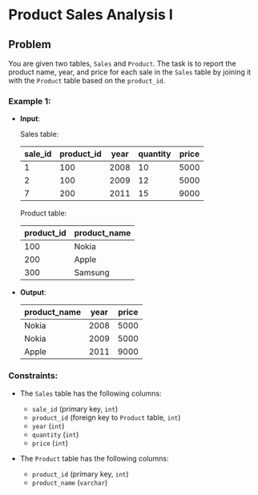 # Product Sales Analysis I

## Problem

You are given two tables, `Sales` and `Product`. The task is to report the product name, year, and price for each sale in the `Sales` table by joining it with the `Product` table based on the `product_id`.

### Example 1:

- **Input**: 

  Sales table:

  | sale_id | product_id | year | quantity | price |
  |---------|------------|------|----------|-------|
  | 1       | 100        | 2008 | 10       | 5000  |
  | 2       | 100        | 2009 | 12       | 5000  |
  | 7       | 200        | 2011 | 15       | 9000  |

  Product table:

  | product_id | product_name |
  |------------|--------------|
  | 100        | Nokia        |
  | 200        | Apple        |
  | 300        | Samsung      |

- **Output**: 

  | product_name | year  | price |
  |--------------|-------|-------|
  | Nokia        | 2008  | 5000  |
  | Nokia        | 2009  | 5000  |
  | Apple        | 2011  | 9000  |

### Constraints:

- The `Sales` table has the following columns:
  - `sale_id` (primary key, `int`)
  - `product_id` (foreign key to `Product` table, `int`)
  - `year` (`int`)
  - `quantity` (`int`)
  - `price` (`int`)

- The `Product` table has the following columns:
  - `product_id` (primary key, `int`)
  - `product_name` (`varchar`)

